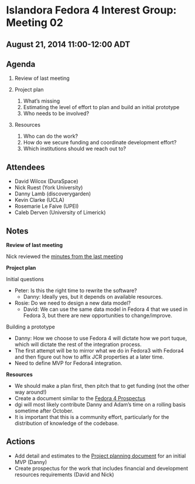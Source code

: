 # Islandora Fedora 4 Interest Group: Meeting 02

## August 21, 2014 11:00-12:00 ADT

## Agenda

1. Review of last meeting

2. Project plan
  
	1. What’s missing
	2. Estimating the level of effort to plan and build an initial prototype
 	3. Who needs to be involved?

3. Resources

	1. Who can do the work?
	2. How do we secure funding and coordinate development effort?
	3. Which institutions should we reach out to?

## Attendees

* David Wilcox (DuraSpace)
* Nick Ruest (York University)
* Danny Lamb (discoverygarden)
* Kevin Clarke (UCLA)
* Rosemarie Le Faive (UPEI)
* Caleb Derven (University of Limerick)

## Notes

**Review of last meeting**

Nick reviewed the [minutes from the last meeting](https://github.com/Islandora/Islandora-Fedora4-Interest-Group/blob/master/meetings/01.md)

**Project plan**

Initial questions

* Peter: Is this the right time to rewrite the software?
	* Danny: Ideally yes, but it depends on available resources.
* Rosie: Do we need to design a new data model?
	* David: We can use the same data model in Fedora 4 that we used in Fedora 3, but there are new opportunities to change/improve.

Building a prototype

* Danny: How we choose to use Fedora 4 will dictate how we port tuque, which will dictate the rest of the integration process.
* The first attempt will be to mirror what we do in Fedora3 with Fedora4 and then figure out how to affix JCR properties at a later time.
* Need to define MVP for Fedora4 integration.

**Resources**

* We should make a plan first, then pitch that to get funding (not the other way around!)  
* Create a document similar to the [Fedora 4 Prospectus](https://wiki.duraspace.org/display/FF/Fedora+Four+Prospectus)
* dgi will most likely contribute Danny and Adam’s time on a rolling basis sometime after October.  
* It is important that this is a community effort, particularly for the distribution of knowledge of the codebase.

## Actions
  
* Add detail and estimates to the [Project planning document](https://docs.google.com/document/d/17Rl7qC5CRHfiMLQnRiMqdp5kR7kcL9ok-Bb9MJkwUgE) for an initial MVP (Danny)
* Create prospectus for the work that includes financial and development resources requirements (David and Nick)
